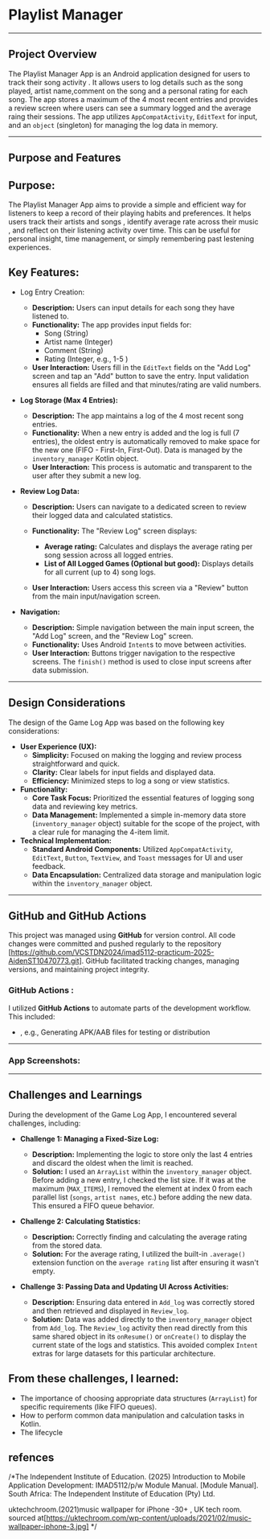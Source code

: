 # Playlist Manager

----------------------------------------------------------
## Project Overview

The Playlist Manager App is an Android application designed for users to track their song activity . It allows users to log details such as the song  played, artist name,comment on the song and a personal rating for each song. The app stores a maximum of the 4 most recent entries and provides a review screen where users can see a summary logged and the average raing  their sessions. The app utilizes `AppCompatActivity`, `EditText` for input, and an `object` (singleton) for managing the log data in memory.

------------------------------------------------------

## Purpose and Features

## Purpose:
The Playlist Manager App aims to provide a simple and efficient way for listeners to keep a record of their playing habits and preferences. It helps users track their artists and songs , identify average rate across their music , and reflect on their listening activity over time. This can be useful for personal insight, time management, or simply remembering past lestening experiences.

## Key Features:

- Log Entry Creation:
    - **Description:** Users can input details for each song they have listened to.
    - **Functionality:** The app provides input fields for:
        - Song (String)
        - Artist name (Integer)
        - Comment (String)
        - Rating (Integer, e.g., 1-5 )
    - **User Interaction:** Users fill in the `EditText` fields on the "Add Log" screen and tap an "Add" button to save the entry. Input validation ensures all fields are filled and that minutes/rating are valid numbers.

- **Log Storage (Max 4 Entries):**
    - **Description:** The app maintains a log of the 4 most recent song entries.
    - **Functionality:** When a new entry is added and the log is full (7 entries), the oldest entry is automatically removed to make space for the new one (FIFO - First-In, First-Out). Data is managed by the `inventory_manager` Kotlin object.
    - **User Interaction:** This process is automatic and transparent to the user after they submit a new log.

- **Review Log Data:**
    - **Description:** Users can navigate to a dedicated screen to review their logged data and calculated statistics.
    - **Functionality:** The "Review Log" screen displays:
       
        - **Average rating:** Calculates and displays the average rating per song session across all logged entries.
        - **List of All Logged Games (Optional but good):** Displays details for all current (up to 4) song logs.
    - **User Interaction:** Users access this screen via a "Review" button from the main input/navigation screen.

- **Navigation:**
    - **Description:** Simple navigation between the main input screen, the "Add Log" screen, and the "Review Log" screen.
    - **Functionality:** Uses Android `Intent`s to move between activities.
    - **User Interaction:** Buttons trigger navigation to the respective screens. The `finish()` method is used to close input screens after data submission.

------------------------------------------

## Design Considerations

The design of the Game Log App was based on the following key considerations:

- **User Experience (UX):**
    - **Simplicity:** Focused on making the logging and review process straightforward and quick.
    - **Clarity:** Clear labels for input fields and displayed data.
    - **Efficiency:** Minimized steps to log a song or view statistics.
- **Functionality:**
    - **Core Task Focus:** Prioritized the essential features of logging song data and reviewing key metrics.
    - **Data Management:** Implemented a simple in-memory data store (`inventory_manager` object) suitable for the scope of the project, with a clear rule for managing the 4-item limit.
- **Technical Implementation:**
    - **Standard Android Components:** Utilized `AppCompatActivity`, `EditText`, `Button`, `TextView`, and `Toast` messages for UI and user feedback.
    - **Data Encapsulation:** Centralized data storage and manipulation logic within the `inventory_manager` object.

-----------------------------------------------------
## GitHub and GitHub Actions 

This project was managed using **GitHub** for version control. All code changes were committed and pushed regularly to the repository [https://github.com/VCSTDN2024/imad5112-practicum-2025-AidenST10470773.git]. GitHub facilitated tracking changes, managing versions, and maintaining project integrity.

### GitHub Actions :
I utilized **GitHub Actions** to automate parts of the development workflow. This included:
- , e.g., Generating APK/AAB files for testing or distribution

<!-- ![Screenshot of GitHub Actions Workflow](path_to_your_screenshot.png) -->

-------------------------------------------------------

### App Screenshots:


-----------------------------------------------

## Challenges and Learnings

During the development of the Game Log App, I encountered several challenges, including:

- **Challenge 1: Managing a Fixed-Size Log:**
    - **Description:** Implementing the logic to store only the last 4 entries and discard the oldest when the limit is reached.
    - **Solution:** I used an `ArrayList` within the `inventory_manager` object. Before adding a new entry, I checked the list size. If it was at the maximum (`MAX_ITEMS`), I removed the element at index 0 from each parallel list (`songs`, `artist names`, etc.) before adding the new data. This ensured a FIFO queue behavior.

- **Challenge 2: Calculating Statistics:**
    - **Description:** Correctly finding  and calculating the average rating from the stored data.
    - **Solution:**  For the average rating, I utilized the built-in `.average()` extension function on the `average rating` list after ensuring it wasn't empty.



- **Challenge 3: Passing Data and Updating UI Across Activities:**
    - **Description:** Ensuring data entered in `Add_log` was correctly stored and then retrieved and displayed in `Review_log`.
    - **Solution:** Data was added directly to the `inventory_manager` object from `Add_log`. The `Review_log` activity then read directly from this same shared object in its `onResume()` or `onCreate()` to display the current state of the logs and statistics. This avoided complex `Intent` extras for large datasets for this particular architecture.

## From these challenges, I learned:
- The importance of choosing appropriate data structures (`ArrayList`) for specific requirements (like FIFO queues).
- How to perform common data manipulation and calculation tasks in Kotlin.
- The lifecycle


## refences
/*The Independent Institute of Education. (2025) Introduction to Mobile Application Development:
 IMAD5112/p/w Module Manual. [Module Manual]. South Africa: The Independent Institute of Education (Pty) Ltd.

uktechchroom.(2021)music wallpaper for iPhone -30+ , UK tech room. sourced at[https://uktechroom.com/wp-content/uploads/2021/02/music-wallpaper-iphone-3.jpg]
*/

